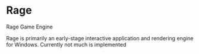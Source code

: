 # Rage
Rage Game Engine

Rage is primarily an early-stage interactive application and rendering engine for Windows. Currently not much is implemented

